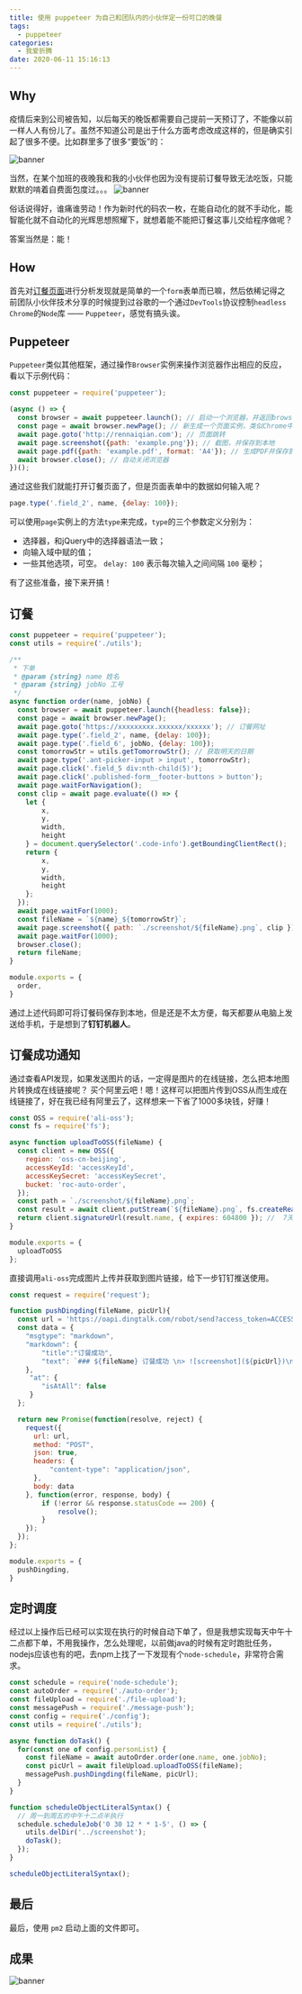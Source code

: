 ```yaml
---
title: 使用 puppeteer 为自己和团队内的小伙伴定一份可口的晚餐
tags:
  - puppeteer
categories:
  - 我爱折腾
date: 2020-06-11 15:16:13
---
```


## Why
疫情后来到公司被告知，以后每天的晚饭都需要自己提前一天预订了，不能像以前一样人人有份儿了。虽然不知道公司是出于什么方面考虑改成这样的，但是确实引起了很多不便。比如群里多了很多“要饭”的：

<!-- more -->

![banner](https://cdn.jsdelivr.net/gh/rocwong-cn/assets/puppeteer/request-order.png)

当然，在某个加班的夜晚我和我的小伙伴也因为没有提前订餐导致无法吃饭，只能默默的啃着自费面包度过。。。
![banner](https://cdn.jsdelivr.net/gh/rocwong-cn/assets/puppeteer/mantou.gif)

俗话说得好，谁痛谁劳动！作为新时代的码农一枚，在能自动化的就不手动化，能智能化就不自动化的光辉思想照耀下，就想着能不能把订餐这事儿交给程序做呢？

答案当然是：能！

## How

首先对[订餐页面](https://cdn.jsdelivr.net/gh/rocwong-cn/assets/puppeteer/order-page.png)进行分析发现就是简单的一个`form`表单而已嘛，然后依稀记得之前团队小伙伴技术分享的时候提到过谷歌的一个通过`DevTools`协议控制`headless Chrome`的`Node`库 —— `Puppeteer`，感觉有搞头诶。

## Puppeteer

`Puppeteer`类似其他框架，通过操作`Browser`实例来操作浏览器作出相应的反应，看以下示例代码：

```js
const puppeteer = require('puppeteer');

(async () => {
  const browser = await puppeteer.launch(); // 启动一个浏览器，并返回browser实例
  const page = await browser.newPage(); // 新生成一个页面实例，类似Chrome中的一个tab
  await page.goto('http://rennaiqian.com'); // 页面跳转
  await page.screenshot({path: 'example.png'}); // 截图，并保存到本地
  await page.pdf({path: 'example.pdf', format: 'A4'}); // 生成PDF并保存到本地
  await browser.close(); // 自动关闭浏览器
})();
```
通过这些我们就能打开订餐页面了，但是页面表单中的数据如何输入呢？

```js
page.type('.field_2', name, {delay: 100}); 
```
可以使用`page`实例上的方法`type`来完成，`type`的三个参数定义分别为：

* 选择器，和jQuery中的选择器语法一致；
* 向输入域中赋的值；
* 一些其他选项，可空。 `delay: 100` 表示每次输入之间间隔 `100` 毫秒；

有了这些准备，接下来开搞！

## 订餐

```js
const puppeteer = require('puppeteer');
const utils = require('./utils');

/**
 * 下单
 * @param {string} name 姓名
 * @param {string} jobNo 工号
 */
async function order(name, jobNo) {
  const browser = await puppeteer.launch({headless: false});
  const page = await browser.newPage();
  await page.goto('https://xxxxxxxxx.xxxxxx/xxxxxx'); // 订餐网址
  await page.type('.field_2', name, {delay: 100}); 
  await page.type('.field_6', jobNo, {delay: 100});
  const tomorrowStr = utils.getTomorrowStr(); // 获取明天的日期
  await page.type('.ant-picker-input > input', tomorrowStr);
  await page.click('.field_5 div:nth-child(5)');
  await page.click('.published-form__footer-buttons > button');
  await page.waitForNavigation();
  const clip = await page.evaluate(() => {
    let {
        x,
        y,
        width,
        height
    } = document.querySelector('.code-info').getBoundingClientRect();
    return {
        x,
        y,
        width,
        height
    };
  });
  await page.waitFor(1000);
  const fileName = `${name}_${tomorrowStr}`;
  await page.screenshot({ path: `./screenshot/${fileName}.png`, clip });
  await page.waitFor(1000);
  browser.close();
  return fileName;
}

module.exports = {
  order,
}
```
通过上述代码即可将订餐码保存到本地，但是还是不太方便，每天都要从电脑上发送给手机，于是想到了**钉钉机器人**。

## 订餐成功通知

通过查看API发现，如果发送图片的话，一定得是图片的在线链接，怎么把本地图片转换成在线链接呢？ 买个阿里云吧！嗯！这样可以把图片传到OSS从而生成在线链接了，好在我已经有阿里云了，这样想来一下省了1000多块钱，好赚！

```js
const OSS = require('ali-oss');
const fs = require('fs');

async function uploadToOSS(fileName) {
  const client = new OSS({
    region: 'oss-cn-beijing',
    accessKeyId: 'accessKeyId',
    accessKeySecret: 'accessKeySecret',
    bucket: 'roc-auto-order',
  });
  const path = `./screenshot/${fileName}.png`;
  const result = await client.putStream(`${fileName}.png`, fs.createReadStream(path));
  return client.signatureUrl(result.name, { expires: 604800 }); //  7天
}

module.exports = {
  uploadToOSS
};
```
直接调用`ali-oss`完成图片上传并获取到图片链接，给下一步钉钉推送使用。

```js 
const request = require('request');

function pushDingding(fileName, picUrl){
  const url = 'https://oapi.dingtalk.com/robot/send?access_token=ACCESS_TOKEN';
  const data = {
    "msgtype": "markdown",
    "markdown": {
        "title":"订餐成功",
        "text": `### ${fileName} 订餐成功 \n> ![screenshot](${picUrl})\n> `
    },
     "at": {
        "isAtAll": false
     }
  };

  return new Promise(function(resolve, reject) {
    request({
      url: url,
      method: "POST",
      json: true,
      headers: {
          "content-type": "application/json",
      },
      body: data
    }, function(error, response, body) {
        if (!error && response.statusCode == 200) {
            resolve();
        }
    });
  });
};

module.exports = {
  pushDingding,
}
```

## 定时调度

经过以上操作后已经可以实现在执行的时候自动下单了，但是我想实现每天中午十二点都下单，不用我操作，怎么处理呢，以前做java的时候有定时跑批任务，nodejs应该也有的吧，去npm上找了一下发现有个`node-schedule`，非常符合需求。

```js
const schedule = require('node-schedule');
const autoOrder = require('./auto-order');
const fileUpload = require('./file-upload');
const messagePush = require('./message-push');
const config = require('./config');
const utils = require('./utils');

async function doTask() {
  for(const one of config.personList) {
    const fileName = await autoOrder.order(one.name, one.jobNo);
    const picUrl = await fileUpload.uploadToOSS(fileName);
    messagePush.pushDingding(fileName, picUrl);
  }
}

function scheduleObjectLiteralSyntax() {
  // 周一到周五的中午十二点半执行
  schedule.scheduleJob('0 30 12 * * 1-5', () => {
    utils.delDir('../screenshot');
    doTask();
  });
}

scheduleObjectLiteralSyntax();
```

## 最后

最后，使用 `pm2` 启动上面的文件即可。

## 成果

![banner](https://cdn.jsdelivr.net/gh/rocwong-cn/assets/puppeteer/qr-code.png)